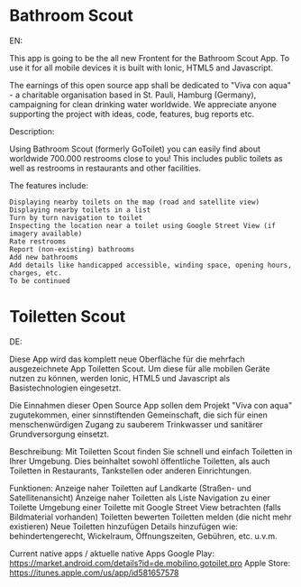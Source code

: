 Bathroom Scout
=============

EN:  

This app is going to be the all new Frontent for the Bathroom Scout App. To use it for all mobile devices it is built with Ionic, HTML5 and Javascript. 

The earnings of this open source app shall be dedicated to "Viva con aqua" - a charitable organisation based in St. Pauli, Hamburg (Germany), campaigning for clean drinking water worldwide. We appreciate anyone supporting the project with ideas, code, features, bug reports etc.

Description:  

Using Bathroom Scout (formerly GoToilet) you can easily find about worldwide 700.000 restrooms close to you! This includes public toilets as well as restrooms in restaurants and other facilities. 

The features include:  

    Displaying nearby toilets on the map (road and satellite view)
    Displaying nearby toilets in a list
    Turn by turn navigation to toilet
    Inspecting the location near a toilet using Google Street View (if imagery available)
	Rate restrooms
	Report (non-existing) bathrooms
	Add new bathrooms
	Add details like handicapped accessible, winding space, opening hours, charges, etc.
	To be continued
	
	
Toiletten Scout
=============

DE:  

Diese App wird das komplett neue Oberfläche für die mehrfach ausgezeichnete App Toiletten Scout. Um diese für alle mobilen Geräte nutzen zu können, werden Ionic, HTML5 und Javascript als Basistechnologien eingesetzt. 

Die Einnahmen dieser Open Source App sollen dem Projekt "Viva con aqua" zugutekommen, einer sinnstiftenden Gemeinschaft, die sich für einen menschenwürdigen Zugang zu sauberem Trinkwasser und sanitärer Grundversorgung einsetzt.

Beschreibung:
Mit Toiletten Scout finden Sie schnell und einfach Toiletten in Ihrer Umgebung. Dies beinhaltet sowohl öffentliche Toiletten, als auch Toiletten in Restaurants, Tankstellen oder anderen Einrichtungen. 

Funktionen:
    Anzeige naher Toiletten auf Landkarte (Straßen- und Satellitenansicht)
    Anzeige naher Toiletten als Liste
    Navigation zu einer Toilette
    Umgebung einer Toilette mit Google Street View betrachten (falls Bildmaterial vorhanden)
	Toiletten bewerten
	Toiletten melden (die nicht mehr existieren)
	Neue Toiletten hinzufügen
	Details hinzufügen wie: behindertengerecht, Wickelraum, Öffnungszeiten, Gebühren, etc.
	u.v.m.


	
Current native apps / aktuelle native Apps
Google Play: https://market.android.com/details?id=de.mobilino.gotoilet.pro
Apple Store: https://itunes.apple.com/us/app/id581657578
	
